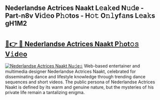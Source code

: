 ## Nederlandse Actrices Naakt L𝚎a𝚔ed N𝚞𝚍e - Part-n8v Vi𝚍𝚎o P𝚑𝚘tos - H𝚘𝚝 O𝚗𝚕yf𝚊ns L𝚎a𝚔s gH1M2

# <h2><a href="http://kf3a07.oniu.top/?m=Nederlandse+Actrices+Naakt">🔗👉 🔴 Nederlandse Actrices Naakt P𝚑ot𝚘𝚜 V𝚒d𝚎o</a></h2>

[![Nederlandse Actrices Naakt Nu𝚍e𝚜](https://i.imgur.com/0qMVB7G.gif)](http://kf3a07.oniu.top/?m=Nederlandse+Actrices+Naakt)
Web-based entertainer and multimedia designer Nederlandse Actrices Naakt, celebrated for disseminating dance and lifestyle knowledge through trending dance sequences and short videos. The public persona of Nederlandse Actrices Naakt is defined by its warm and genuine nature, but the mysteries of his private life remain a tantalizing enigma.  
